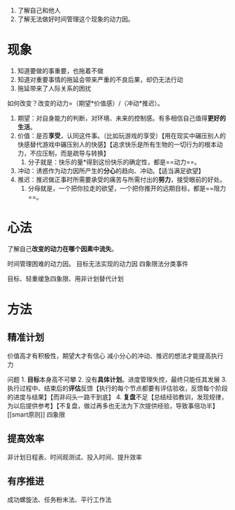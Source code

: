 1. 了解自己和他人
2. 了解无法做好时间管理这个现象的动力因。
# 现象
1. 知道要做的事重要，也拖着不做
2. 知道对重要事情的拖延会带来严重的不良后果，却仍无法行动
3. 拖延带来了人际关系的困扰

如何改变？改变的动力=（期望\*价值感）\/（冲动\*推迟）。
1. 期望：对自身能力的判断，对环境、未来的控制感。有多相信自己值得**更好的生活**。
2. 价值：是否**享受**，认同这件事。（比如玩游戏的享受）【用在现实中碾压别人的快感替代游戏中碾压别人的快感】【追求快乐是所有生物的一切行为的根本动力，不应压制，而是疏导与转换】
	1. 分子就是：快乐的量\*得到这份快乐的确定性，都是==动力==。
3. 冲动：诱惑作为动力因所产生的**分心**的趋向、冲动。【适当满足欲望】
4. 推迟：推迟做正事时所需要承受的痛苦与所需付出的**努力**，接受眼前的好处。
	1. 分母就是，一个把你拉走的欲望，一个把你推开的远期目标，都是==阻力==。
# 心法
了解自己**改变的动力在哪个因素中流失**。

时间管理困难的动力因。
目标无法实现的动力因
四象限法分类事件

目标、轻重缓急四象限、用非计划替代计划
# 方法
## 精准计划
价值高才有积极性，期望大才有信心
减小分心的冲动、推迟的想法才能提高执行力

问题
	1. **目标**本身高不可攀
	2. 没有**具体计划**。进度管理失控，最终只能任其发展
	3. 执行过程中、结束后的**评估**反馈【执行的每个节点都要有评估验收，反馈每个阶段的进度与结果】【而非闷头一路干到底】
	4. **复盘**不足【总结经验教训，发现规律，为以后提供参考】【不复盘，做过再多也无法为下次提供经验，导致事倍功半】
[[smart原则]] 
四象限
## 提高效率
非计划日程表、时间观测试、投入时间、提升效率
## 有序推进
成功螺旋法、任务粉末法、平行工作法